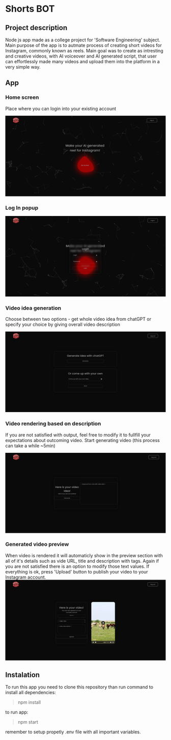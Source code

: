 # Shorts BOT
## Project description
Node js app made as a college project for 'Software Engineering' subject.
Main purpose of the app is to autmate process of creating short videos for Instagram, commonly known as reels. Main goal was to create as intresting and creative videos, with AI voiceover and AI generated script, that user can effortlessly made many videos and upload them into the platform in a very simple way.
## App
### Home screen
Place where you can login into your existing account

![home page screenshot](/images_readmd/image1.png)
### Log In popup
![log in popup screenshot](images_readmd/image2.png)
### Video idea generation
Choose between two options - get whole video idea from chatGPT or specify your choice by giving overall video description

![Vide ideas generation screenshot](images_readmd/image3.png)
### Video rendering based on description
If you are not satisfied with output, feel free to modify it to fullfill your expectations about outcoming video. Start generating video (this process can take a while ~5min)

![video generation screenshot](images_readmd/image4.png)
### Generated video preview
When video is rendered it will automaticly show in the preview section with all of it's details such as vide URL, title and description with tags. Again if you are not satisfied there is an option to modify those text values. If everything is ok, press 'Upload' button to publish your video to your Instagram account.
![vide previwe screenshot](images_readmd/image5.png)

## Instalation
To run this app you need to clone this repository than run command to install all dependencies:
> npm install

to run app:
>npm start

remember to setup propetly .env file with all important variables.


